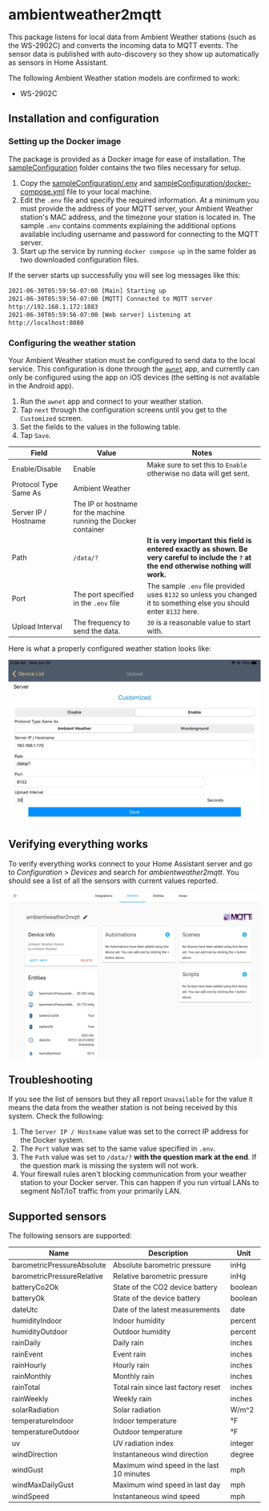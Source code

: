 # ambientweather2mqtt

This package listens for local data from Ambient Weather stations (such as the WS-2902C) and converts the incoming data to MQTT events. The sensor data is published with auto-discovery so they show up automatically as sensors in Home Assistant.

The following Ambient Weather station models are confirmed to work:

- WS-2902C

## Installation and configuration

### Setting up the Docker image

The package is provided as a Docker image for ease of installation. The
[sampleConfiguration](sampleConfiguration/) folder contains the two files necessary
for setup.

1. Copy the [sampleConfiguration/.env](sampleConfiguration/.env) and
   [sampleConfiguration/docker-compose.yml](sampleConfiguration/docker-compose.yml)
   file to your local machine.
2. Edit the `.env` file and specify the required information. At a minimum you
   must provide the address of your MQTT server, your Ambient Weather station's MAC
   address, and the timezone your station is located in. The sample `.env` contains
   comments explaining the additional options available including username and password for connecting to the MQTT server.
3. Start up the service by running `docker compose up` in the same folder as two downloaded configuration files.

If the server starts up successfully you will see log messages like this:

```console
2021-06-30T05:59:56-07:00 [Main] Starting up
2021-06-30T05:59:56-07:00 [MQTT] Connected to MQTT server http://192.168.1.172:1883
2021-06-30T05:59:56-07:00 [Web server] Listening at http://localhost:8080
```

### Configuring the weather station

Your Ambient Weather station must be configured to send data to the local service. This configuration is done through the [`awnet`](https://apps.apple.com/us/app/awnet/id1341994564) app, and currently can only be configured using the app on iOS devices (the setting is not available in the Android app).

1. Run the `awnet` app and connect to your weather station.
2. Tap `next` through the configuration screens until you get to the `Customized`
   screen.
3. Set the fields to the values in the following table.
4. Tap `Save`.

| Field                 | Value                                                           | Notes                                                                                                                                       |
| --------------------- | --------------------------------------------------------------- | ------------------------------------------------------------------------------------------------------------------------------------------- |
| Enable/Disable        | Enable                                                          | Make sure to set this to `Enable` otherwise no data will get sent.                                                                          |
| Protocol Type Same As | Ambient Weather                                                 |                                                                                                                                             |
| Server IP / Hostname  | The IP or hostname for the machine running the Docker container |                                                                                                                                             |
| Path                  | `/data/?`                                                       | **It is very important this field is entered exactly as shown. Be very careful to include the `?` at the end otherwise nothing will work.** |
| Port                  | The port specified in the `.env` file                           | The sample `.env` file provided uses `8132` so unless you changed it to something else you should enter `8132` here.                        |
| Upload Interval       | The frequency to send the data.                                 | `30` is a reasonable value to start with.                                                                                                   |

Here is what a properly configured weather station looks like:

![Screenshot of the awnet app showing the fields filled in as described in the previous table](docs/awnet_settings.jpg)

## Verifying everything works

To verify everything works connect to your Home Assistant server and go to
_Configuration_ > _Devices_ and search for _ambientweather2mqtt_. You should
see a list of all the sensors with current values reported.

![Screenshot of Home Assistant showing the ambientweather2mqtt device](docs/home_assistant_device.png)

## Troubleshooting

If you see the list of sensors but they all report `Unavailable` for the value it
means the data from the weather station is not being received by this system.
Check the following:

1. The `Server IP / Hostname` value was set to the correct IP address for the Docker
   system.
2. The `Port` value was set to the same value specified in `.env`.
3. The `Path` value was set to `/data/?` **with the question mark at the end**. If the question mark is missing the system will not work.
4. Your firewall rules aren't blocking communication from your weather station
   to your Docker server. This can happen if you run virtual LANs to segment NoT/IoT
   traffic from your primarily LAN.

## Supported sensors

The following sensors are supported:

| Name                       | Description                               | Unit    |
| -------------------------- | ----------------------------------------- | ------- |
| barometricPressureAbsolute | Absolute barometric pressure              | inHg    |
| barometricPressureRelative | Relative barometric pressure              | inHg    |
| batteryCo2Ok               | State of the CO2 device battery           | boolean |
| batteryOk                  | State of the device battery               | boolean |
| dateUtc                    | Date of the latest measurements           | date    |
| humidityIndoor             | Indoor humidity                           | percent |
| humidityOutdoor            | Outdoor humidity                          | percent |
| rainDaily                  | Daily rain                                | inches  |
| rainEvent                  | Event rain                                | inches  |
| rainHourly                 | Hourly rain                               | inches  |
| rainMonthly                | Monthly rain                              | inches  |
| rainTotal                  | Total rain since last factory reset       | inches  |
| rainWeekly                 | Weekly rain                               | inches  |
| solarRadiation             | Solar radiation                           | W/m^2   |
| temperatureIndoor          | Indoor temperature                        | °F      |
| temperatureOutdoor         | Outdoor temperature                       | °F      |
| uv                         | UV radiation index                        | integer |
| windDirection              | Instantaneous wind direction              | degree  |
| windGust                   | Maximum wind speed in the last 10 minutes | mph     |
| windMaxDailyGust           | Maximum wind speed in last day            | mph     |
| windSpeed                  | Instantaneous wind speed                  | mph     |

